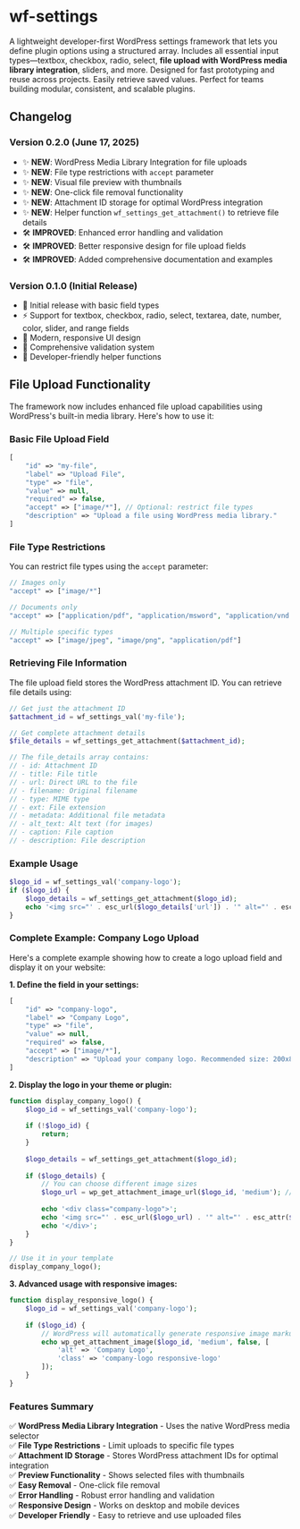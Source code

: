 # wf-settings

A lightweight developer-first WordPress settings framework that lets you define plugin options using a structured array. Includes all essential input types—textbox, checkbox, radio, select, **file upload with WordPress media library integration**, sliders, and more. Designed for fast prototyping and reuse across projects. Easily retrieve saved values. Perfect for teams building modular, consistent, and scalable plugins.

## Changelog

### Version 0.2.0 (June 17, 2025)
- ✨ **NEW**: WordPress Media Library Integration for file uploads
- ✨ **NEW**: File type restrictions with `accept` parameter
- ✨ **NEW**: Visual file preview with thumbnails
- ✨ **NEW**: One-click file removal functionality
- ✨ **NEW**: Attachment ID storage for optimal WordPress integration
- ✨ **NEW**: Helper function `wf_settings_get_attachment()` to retrieve file details
- 🛠️ **IMPROVED**: Enhanced error handling and validation
- 🛠️ **IMPROVED**: Better responsive design for file upload fields
- 🛠️ **IMPROVED**: Added comprehensive documentation and examples

### Version 0.1.0 (Initial Release)
- 🎉 Initial release with basic field types
- ⚡ Support for textbox, checkbox, radio, select, textarea, date, number, color, slider, and range fields
- 🎨 Modern, responsive UI design
- 📝 Comprehensive validation system
- 🔧 Developer-friendly helper functions

## File Upload Functionality

The framework now includes enhanced file upload capabilities using WordPress's built-in media library. Here's how to use it:

### Basic File Upload Field

```php
[
    "id" => "my-file",
    "label" => "Upload File",
    "type" => "file",
    "value" => null,
    "required" => false,
    "accept" => ["image/*"], // Optional: restrict file types
    "description" => "Upload a file using WordPress media library."
]
```

### File Type Restrictions

You can restrict file types using the `accept` parameter:

```php
// Images only
"accept" => ["image/*"]

// Documents only
"accept" => ["application/pdf", "application/msword", "application/vnd.openxmlformats-officedocument.wordprocessingml.document"]

// Multiple specific types
"accept" => ["image/jpeg", "image/png", "application/pdf"]
```

### Retrieving File Information

The file upload field stores the WordPress attachment ID. You can retrieve file details using:

```php
// Get just the attachment ID
$attachment_id = wf_settings_val('my-file');

// Get complete attachment details
$file_details = wf_settings_get_attachment($attachment_id);

// The file_details array contains:
// - id: Attachment ID
// - title: File title
// - url: Direct URL to the file
// - filename: Original filename
// - type: MIME type
// - ext: File extension
// - metadata: Additional file metadata
// - alt_text: Alt text (for images)
// - caption: File caption
// - description: File description
```

### Example Usage

```php
$logo_id = wf_settings_val('company-logo');
if ($logo_id) {
    $logo_details = wf_settings_get_attachment($logo_id);
    echo '<img src="' . esc_url($logo_details['url']) . '" alt="' . esc_attr($logo_details['alt_text']) . '">';
}
```

### Complete Example: Company Logo Upload

Here's a complete example showing how to create a logo upload field and display it on your website:

**1. Define the field in your settings:**

```php
[
    "id" => "company-logo",
    "label" => "Company Logo",
    "type" => "file",
    "value" => null,
    "required" => false,
    "accept" => ["image/*"],
    "description" => "Upload your company logo. Recommended size: 200x80 pixels."
]
```

**2. Display the logo in your theme or plugin:**

```php
function display_company_logo() {
    $logo_id = wf_settings_val('company-logo');
    
    if (!$logo_id) {
        return;
    }
    
    $logo_details = wf_settings_get_attachment($logo_id);
    
    if ($logo_details) {
        // You can choose different image sizes
        $logo_url = wp_get_attachment_image_url($logo_id, 'medium'); // or 'thumbnail', 'large', 'full'
        
        echo '<div class="company-logo">';
        echo '<img src="' . esc_url($logo_url) . '" alt="' . esc_attr($logo_details['alt_text'] ?: 'Company Logo') . '" />';
        echo '</div>';
    }
}

// Use it in your template
display_company_logo();
```

**3. Advanced usage with responsive images:**

```php
function display_responsive_logo() {
    $logo_id = wf_settings_val('company-logo');
    
    if ($logo_id) {
        // WordPress will automatically generate responsive image markup
        echo wp_get_attachment_image($logo_id, 'medium', false, [
            'alt' => 'Company Logo',
            'class' => 'company-logo responsive-logo'
        ]);
    }
}
```

### Features Summary

✅ **WordPress Media Library Integration** - Uses the native WordPress media selector  
✅ **File Type Restrictions** - Limit uploads to specific file types  
✅ **Attachment ID Storage** - Stores WordPress attachment IDs for optimal integration  
✅ **Preview Functionality** - Shows selected files with thumbnails  
✅ **Easy Removal** - One-click file removal  
✅ **Error Handling** - Robust error handling and validation  
✅ **Responsive Design** - Works on desktop and mobile devices  
✅ **Developer Friendly** - Easy to retrieve and use uploaded files
